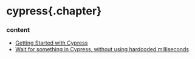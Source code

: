 ﻿
# cypress{.chapter}

### content

- [Getting Started with Cypress](getting_started.md)
- [Wait for something in Cypress, without using hardcoded milliseconds](wait_for_something.md)
